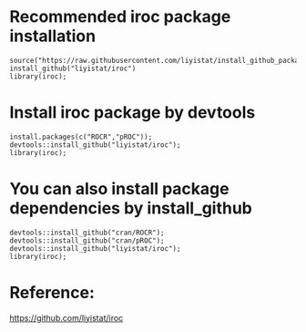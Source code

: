 # Recommended iroc package installation
```{r}
source("https://raw.githubusercontent.com/liyistat/install_github_package/master/install_github.R");
install_github("liyistat/iroc")
library(iroc);
```

# Install iroc package by devtools
```{r}
install.packages(c("ROCR","pROC"));
devtools::install_github("liyistat/iroc");
library(iroc);
```

# You can also install package dependencies by install_github
```{r}
devtools::install_github("cran/ROCR");
devtools::install_github("cran/pROC");
devtools::install_github("liyistat/iroc");
library(iroc);
```
# Reference: 
https://github.com/liyistat/iroc
